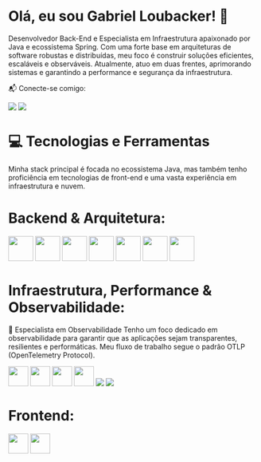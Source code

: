 # Olá, eu sou Gabriel Loubacker! 👋
<a href="https://github.com/loubacker">
</a>

Desenvolvedor Back-End e Especialista em Infraestrutura apaixonado por Java e ecossistema Spring. Com uma forte base em arquiteturas de software robustas e distribuídas, meu foco é construir soluções eficientes, escaláveis e observáveis. Atualmente, atuo em duas frentes, aprimorando sistemas e garantindo a performance e segurança da infraestrutura.

📬 Conecte-se comigo:
<div>
<a href="https://www.linkedin.com/in/loubacker" target="_blank"><img loading="lazy" src="https://img.shields.io/badge/-LinkedIn-%230077B5?style=for-the-badge&logo=linkedin&logoColor=white" target="_blank"></a>
<a href = "mailto:"><img loading="lazy" src="https://img.shields.io/badge/Gmail-D14836?style=for-the-badge&logo=gmail&logoColor=white" target="_blank"></a>
<!-- Adicione outros links se desejar, como YouTube, Instagram, etc. -->
</div>

# 💻 Tecnologias e Ferramentas
Minha stack principal é focada no ecossistema Java, mas também tenho proficiência em tecnologias de front-end e uma vasta experiência em infraestrutura e nuvem.

# Backend & Arquitetura:

<p>
<img loading="lazy" src="https://cdn.jsdelivr.net/gh/devicons/devicon/icons/java/java-original-wordmark.svg" width="50" height="50"/>
<img loading="lazy" src="https://cdn.jsdelivr.net/gh/devicons/devicon/icons/spring/spring-original-wordmark.svg" width="50" height="50"/>
<img loading="lazy" src="https://cdn.jsdelivr.net/gh/devicons/devicon@latest/icons/linux/linux-original.svg" width="50" height="50"/>
<img loading="lazy" src="https://cdn.jsdelivr.net/gh/devicons/devicon/icons/docker/docker-original-wordmark.svg" width="50" height="50"/>
<img loading="lazy" src="https://cdn.jsdelivr.net/gh/devicons/devicon@latest/icons/nginx/nginx-original.svg" width="50" height="50"/>
<img loading="lazy" src="https://cdn.jsdelivr.net/gh/devicons/devicon/icons/postgresql/postgresql-original-wordmark.svg" width="50" height="50"/>
<img loading="lazy" src="https://cdn.jsdelivr.net/gh/devicons/devicon@latest/icons/mongodb/mongodb-original.svg" width="50" height="50"/>        
</p>

# Infraestrutura, Performance & Observabilidade:
🚀 Especialista em Observabilidade
Tenho um foco dedicado em observabilidade para garantir que as aplicações sejam transparentes, resilientes e performáticas. Meu fluxo de trabalho segue o padrão OTLP (OpenTelemetry Protocol).
<p>
<img loading="lazy" src="https://cdn.jsdelivr.net/gh/devicons/devicon/icons/nginx/nginx-original.svg" width="40" height="40"/>
<img loading="lazy" src="https://cdn.jsdelivr.net/gh/devicons/devicon/icons/amazonwebservices/amazonwebservices-original-wordmark.svg" width="40" height="40"/>
<img loading="lazy" src="https://cdn.jsdelivr.net/gh/devicons/devicon/icons/prometheus/prometheus-original-wordmark.svg" width="40" height="40"/>
<img loading="lazy" src="https://cdn.jsdelivr.net/gh/devicons/devicon/icons/grafana/grafana-original-wordmark.svg" width="40" height="40"/>
<img loading="lazy" src="https://img.shields.io/badge/OpenTelemetry-F38020?style=for-the-badge&logo=opentelemetry&logoColor=white" />
<img loading="lazy" src="https://img.shields.io/badge/Cloudflare-F38020?style=for-the-badge&logo=Cloudflare&logoColor=white" />
</p>

# Frontend:

<p>
<img loading="lazy" src="https://cdn.jsdelivr.net/gh/devicons/devicon/icons/angularjs/angularjs-original.svg" width="40" height="40"/>
<img loading="lazy" src="https://cdn.jsdelivr.net/gh/devicons/devicon/icons/react/react-original-wordmark.svg" width="40" height="40"/>
</p>
